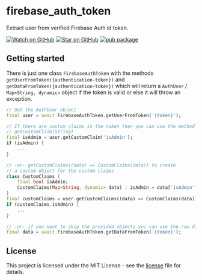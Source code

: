 # firebase_auth_token

Extract user from verified Firebase Auth id token.

[![Watch on GitHub][github-watch-badge]][github-watch]
[![Star on GitHub][github-star-badge]][github-star]
[![pub package](https://img.shields.io/pub/v/firebase_auth_token.svg)](https://pub.dev/packages/firebase_auth_token)

## Getting started

There is just one class `FirebaseAuthToken` with the methods `getUserFromToken({authentication-token})` and `getDataFromToken({authentication-token})` which will return a `AuthUser` / `Map<String, dynamic>` object if the token is valid or else it will throw an exception.

```dart
// Get the AuthUser object
final user = await FirebaseAuthToken.getUserFromToken('{token}');

// If there are custom claims in the token then you can use the method
// getCustomClaim(String)
final isAdmin = user.getCustomClaim('isAdmin');
if (isAdmin) {
    ...
}

// -or- getCustomClaims((data) => CustomClaims(data)) to create
// a custom object for the custom claims
class CustomClaims {
    final bool isAdmin;
    CustomClaims(Map<String, dynamic> data) : isAdmin = data['isAdmin'] as bool;
}
final customClaims = user.getCustomClaims((data) => CustomClaims(data));
if (customClaims.isAdmin) {
    ...
}

// -or- if you want to skip the provided objects you can use the raw data below to create a custom object.
final data = await FirebaseAuthToken.getDataFromToken('{token}');


```

## License

This project is licensed under the MIT License - see the 
[license] file for details.

[license]: https://github.com/Gerrel/firebase_auth_token/blob/main/LICENSE
[github-watch-badge]: https://img.shields.io/github/watchers/Gerrel/firebase_auth_token.svg?style=social
[github-watch]: https://github.com/Gerrel/firebase_auth_token/watchers
[github-star-badge]: https://img.shields.io/github/stars/Gerrel/firebase_auth_token.svg?style=social
[github-star]: https://github.com/Gerrel/firebase_auth_token/stargazers
[releases]: https://github.com/Gerrel/firebase_auth_token/releases